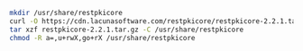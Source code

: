 ﻿```sh
mkdir /usr/share/restpkicore
curl -O https://cdn.lacunasoftware.com/restpkicore/restpkicore-2.2.1.tar.gz
tar xzf restpkicore-2.2.1.tar.gz -C /usr/share/restpkicore
chmod -R a=,u+rwX,go+rX /usr/share/restpkicore
```
